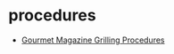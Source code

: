 # procedures

 * [Gourmet Magazine Grilling Procedures](index/g/gourmet-magazine-grilling-procedures-242904.json)
